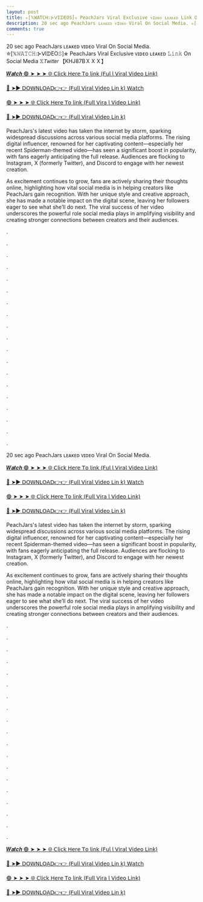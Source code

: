 ```yaml
---
layout: post
title: ✮[𝕏𝚆𝙰𝚃𝙲𝙷:⊱ᐯIᗪEO𝚂]✮ PeachJars Viral Exclusive ᴠɪᴅᴇᴏ ʟᴇᴀᴋᴇᴅ 𝙻𝚒𝚗𝚔 On Social Media 𝕏𝘛𝘸𝘪𝘵𝘵𝘦𝘳 【KHJ87B﻿ＸＸＸ】
description: 20 sec ago PeachJars ʟᴇᴀᴋᴇᴅ ᴠɪᴅᴇᴏ Viral On Social Media. ✮[𝕏𝚆𝙰𝚃𝙲𝙷:⊱ᐯIᗪEO𝚂]✮ PeachJars Viral Exclusive ᴠɪᴅᴇᴏ ʟᴇᴀᴋᴇᴅ 𝙻𝚒𝚗𝚔 On Social Media 𝕏𝘛𝘸𝘪𝘵𝘵𝘦𝘳 【KHJ87B﻿ＸＸＸ】
comments: true
---
```

20 sec ago PeachJars ʟᴇᴀᴋᴇᴅ ᴠɪᴅᴇᴏ Viral On Social Media. ✮[𝕏𝚆𝙰𝚃𝙲𝙷:⊱ᐯIᗪEO𝚂]✮ PeachJars Viral Exclusive ᴠɪᴅᴇᴏ ʟᴇᴀᴋᴇᴅ 𝙻𝚒𝚗𝚔 On Social Media 𝕏𝘛𝘸𝘪𝘵𝘵𝘦𝘳 【KHJ87B﻿ＸＸＸ】

[𝑾𝒂𝒕𝒄𝒉 🟢 ➤ ➤ ➤ 🌐 𝖢𝗅𝗂𝖼𝗄 𝖧𝖾𝗋𝖾 𝖳𝗈 𝗅𝗂𝗇𝗄 (𝖥𝗎𝗅 𝗅 𝖵𝗂𝗋𝖺𝗅 𝖵𝗂𝖽𝖾𝗈 𝖫𝗂𝗇𝗄)](https://videoleaked.pages.dev/reload.html?vidzm1)

[🔴 ➤► 𝖣𝖮𝖶𝖭𝖫𝖮𝖠𝖣👉👉 (𝖥𝗎𝗅𝗅 𝖵𝗂𝗋𝖺𝗅 𝖵𝗂𝖽𝖾𝗈 𝖫𝗂𝗇 𝗄) 𝖶𝖺𝗍𝖼𝗁](https://videoleaked.pages.dev/reload.html?vidzm2)

[🟢 ➤ ➤ ➤ 🌐 𝖢𝗅𝗂𝖼𝗄 𝖧𝖾𝗋𝖾 𝖳𝗈 𝗅𝗂𝗇𝗄 (𝖥𝗎𝗅𝗅 𝖵𝗂𝗋𝖺 𝗅 𝖵𝗂𝖽𝖾𝗈 𝖫𝗂𝗇𝗄)](https://videoleaked.pages.dev/reload.html?vidzm3)

[🔴 ➤► 𝖣𝖮𝖶𝖭𝖫𝖮𝖠𝖣👉👉 (𝖥𝗎𝗅𝗅 𝖵𝗂𝗋𝖺𝗅 𝖵𝗂𝖽𝖾𝗈 𝖫𝗂𝗇 𝗄)](https://videoleaked.pages.dev/reload.html?vidzm4)

PeachJars's latest video has taken the internet by storm, sparking widespread discussions across various social media platforms. The rising digital influencer, renowned for her captivating content—especially her recent Spiderman-themed video—has seen a significant boost in popularity, with fans eagerly anticipating the full release. Audiences are flocking to Instagram, X (formerly Twitter), and Discord to engage with her newest creation.

As excitement continues to grow, fans are actively sharing their thoughts online, highlighting how vital social media is in helping creators like PeachJars gain recognition. With her unique style and creative approach, she has made a notable impact on the digital scene, leaving her followers eager to see what she’ll do next. The viral success of her video underscores the powerful role social media plays in amplifying visibility and creating stronger connections between creators and their audiences.

.

.

.

.

.

.

.

.

.

.

.

.

.

.

.

.

.

.

.

20 sec ago PeachJars ʟᴇᴀᴋᴇᴅ ᴠɪᴅᴇᴏ Viral On Social Media.

[𝑾𝒂𝒕𝒄𝒉 🟢 ➤ ➤ ➤ 🌐 𝖢𝗅𝗂𝖼𝗄 𝖧𝖾𝗋𝖾 𝖳𝗈 𝗅𝗂𝗇𝗄 (𝖥𝗎𝗅 𝗅 𝖵𝗂𝗋𝖺𝗅 𝖵𝗂𝖽𝖾𝗈 𝖫𝗂𝗇𝗄)](https://videoleaked.pages.dev/reload.html?vidzm1)

[🔴 ➤► 𝖣𝖮𝖶𝖭𝖫𝖮𝖠𝖣👉👉 (𝖥𝗎𝗅𝗅 𝖵𝗂𝗋𝖺𝗅 𝖵𝗂𝖽𝖾𝗈 𝖫𝗂𝗇 𝗄) 𝖶𝖺𝗍𝖼𝗁](https://videoleaked.pages.dev/reload.html?vidzm2)

[🟢 ➤ ➤ ➤ 🌐 𝖢𝗅𝗂𝖼𝗄 𝖧𝖾𝗋𝖾 𝖳𝗈 𝗅𝗂𝗇𝗄 (𝖥𝗎𝗅𝗅 𝖵𝗂𝗋𝖺 𝗅 𝖵𝗂𝖽𝖾𝗈 𝖫𝗂𝗇𝗄)](https://videoleaked.pages.dev/reload.html?vidzm3)

[🔴 ➤► 𝖣𝖮𝖶𝖭𝖫𝖮𝖠𝖣👉👉 (𝖥𝗎𝗅𝗅 𝖵𝗂𝗋𝖺𝗅 𝖵𝗂𝖽𝖾𝗈 𝖫𝗂𝗇 𝗄)](https://videoleaked.pages.dev/reload.html?vidzm4)

PeachJars's latest video has taken the internet by storm, sparking widespread discussions across various social media platforms. The rising digital influencer, renowned for her captivating content—especially her recent Spiderman-themed video—has seen a significant boost in popularity, with fans eagerly anticipating the full release. Audiences are flocking to Instagram, X (formerly Twitter), and Discord to engage with her newest creation.

As excitement continues to grow, fans are actively sharing their thoughts online, highlighting how vital social media is in helping creators like PeachJars gain recognition. With her unique style and creative approach, she has made a notable impact on the digital scene, leaving her followers eager to see what she’ll do next. The viral success of her video underscores the powerful role social media plays in amplifying visibility and creating stronger connections between creators and their audiences.

.

.

.

.

.

.

.

.

.

.

.

.

.

.

.

.

.

.

.

[𝑾𝒂𝒕𝒄𝒉 🟢 ➤ ➤ ➤ 🌐 𝖢𝗅𝗂𝖼𝗄 𝖧𝖾𝗋𝖾 𝖳𝗈 𝗅𝗂𝗇𝗄 (𝖥𝗎𝗅 𝗅 𝖵𝗂𝗋𝖺𝗅 𝖵𝗂𝖽𝖾𝗈 𝖫𝗂𝗇𝗄)](https://videoleaked.pages.dev/reload.html?vidzm1)

[🔴 ➤► 𝖣𝖮𝖶𝖭𝖫𝖮𝖠𝖣👉👉 (𝖥𝗎𝗅𝗅 𝖵𝗂𝗋𝖺𝗅 𝖵𝗂𝖽𝖾𝗈 𝖫𝗂𝗇 𝗄) 𝖶𝖺𝗍𝖼𝗁](https://videoleaked.pages.dev/reload.html?vidzm2)

[🟢 ➤ ➤ ➤ 🌐 𝖢𝗅𝗂𝖼𝗄 𝖧𝖾𝗋𝖾 𝖳𝗈 𝗅𝗂𝗇𝗄 (𝖥𝗎𝗅𝗅 𝖵𝗂𝗋𝖺 𝗅 𝖵𝗂𝖽𝖾𝗈 𝖫𝗂𝗇𝗄)](https://videoleaked.pages.dev/reload.html?vidzm3)

[🔴 ➤► 𝖣𝖮𝖶𝖭𝖫𝖮𝖠𝖣👉👉 (𝖥𝗎𝗅𝗅 𝖵𝗂𝗋𝖺𝗅 𝖵𝗂𝖽𝖾𝗈 𝖫𝗂𝗇 𝗄)](https://videoleaked.pages.dev/reload.html?vidzm4)
